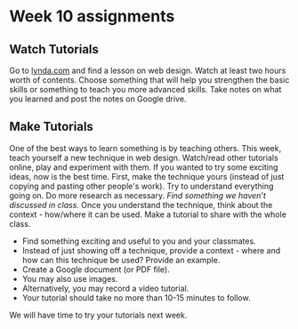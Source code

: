 # Week 10 assignments

## Watch Tutorials
Go to [lynda.com](http://lynda.com) and find a lesson on web design. Watch at least two hours worth of contents.  Choose something that will help you strengthen the basic skills or something to teach you more advanced skills. Take notes on what you learned and post the notes on Google drive.

## Make Tutorials
One of the best ways to learn something is by teaching others. This week, teach yourself a new technique in web design. Watch/read other tutorials online, play and experiment with them. If you wanted to try some exciting ideas, now is the best time. First, make the technique yours (instead of just copying and pasting other people's work). Try to understand everything going on. Do more research as necessary. *Find something we haven’t discussed in class.* Once you understand the technique, think about the context - how/where it can be used. Make a tutorial to share with the whole class.

- Find something exciting and useful to you and your classmates.
- Instead of just showing off a technique, provide a context - where and how can this technique be used? Provide an example.
- Create a Google document (or PDF file).
- You may also use images.
- Alternatively, you may record a video tutorial.
- Your tutorial should take no more than 10-15 minutes to follow.

We will have time to try your tutorials next week.
